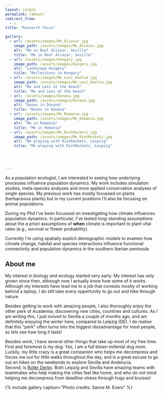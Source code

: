 ```yaml
---
layout: single
permalink: /about/
redirect_from:
  - /
title: "Research focus"

gallery:
  - url: /assets/images/Me_Alcazar.jpg
    image_path: /assets/images/Me_Alcazar.jpg
    alt: "Me in Real Alcazar, Sevilla"
    title: "Me in Real Alcazar, Sevilla"
  - url: /assets/images/Hungary.jpg
    image_path: /assets/images/Hungary.jpg
    alt: "Landscape Hungary"
    title: "Reflections in Hungary"
  - url: /assets/images/Me_Lexi_Huelva.jpg
    image_path: /assets/images/Me_Lexi_Huelva.jpg
    alt: "Me and Lexi at the beach"
    title: "Me and Lexi at the beach"
  - url: /assets/images/Donana.jpg
    image_path: /assets/images/Donana.jpg
    alt: "Dunes in Donana"
    title: "Dunes in Donana"
  - url: /assets/images/Me_Romania.jpg
    image_path: /assets/images/Me_Romania.jpg
    alt: "Me in Romania"
    title: "Me in Romania"
  - url: /assets/images/Me_RiotRocketz.jpg
    image_path: /assets/images/Me_RiotRocketz.jpg
    alt: "Me playing with RiotRocketz, Leipzig"
    title: "Me playing with RiotRocketz, Leipzig"
  
      

  
---
```


As a population ecologist, I am interested in seeing how underlying processes influence population dynamics. My work includes simulation studies, meta-species analyses and more applied conservation analyses of single species. My previous work has mostly focussed on plants (herbaceous plants) but in my current positions I'll also be focusing on animal populations.   

During my Phd I've been focussed on investigating how climate influences population dynamics. In particular, I've tested long-standing assumptions about the _a priori_ assumptions of **when** climate is important to plant vital rates (e.g., survival or flower probability).


Currently I'm using spatially explicit demographic models to examen how climate change, habitat and species interactions influence functional connectivity and population dynamics in the southern Iberian peninsula 


## About me
My interest in biology and ecology started very early. My interest has only grown since then, although now I actually know how some of it works. Although my interests have lead me to a job that consists mostly of working behind a laptop, I do still take every oppertunity to go out and hike through nature. 

Besides getting to work with amazing people, I also thoroughly enjoy the other perk of Academia; discovering new cities, countries and cultures. As I am writing this, I just moved to Sevilla a couple of months ago, and am definitely enjoying the winter here, compared to Leipzig (DE). I do realise that this "perk" often turns into the biggest dissadvantage for most people, so lets see how long it lasts!

Besides work, I have several other things that take up most of my free time. First and foremost is my dog. Yes, I am a full blown millenial dog mom. Luckily, my little crazy is a great companion who helps me decompress and forces me out for little walks throughout the day, and is a great excuse to go out on hikes on the weekends to explore Sevilla and Andelucia.  
Second, is [Roller Derby](https://en.wikipedia.org/wiki/Roller_derby). Both Leipzig and Sevilla have amazing teams with teammates who help making the cities feel like home, and who do not mind helping me decompress from deadline-stress through hugs and bruises!  

{% include gallery caption="Photo credits: Sanne M. Evers" %}

